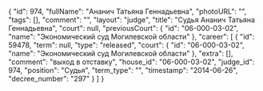 {
    "id": 974,
    "fullName": "Ананич Татьяна Геннадьевна",
    "photoURL": "",
    "tags": [],
    "comment": "",
    "layout": "judge",
    "title": "Судья Ананич Татьяна Геннадьевна",
    "court": null,
    "previousCourt": {
        "id": "06-000-03-02",
        "name": "Экономический суд Могилевской области"
    },
    "career": [
        {
            "id": 59478,
            "term": null,
            "type": "released",
            "court": {
                "id": "06-000-03-02",
                "name": "Экономический суд Могилевской области"
            },
            "extra": [],
            "comment": "выход в отставку",
            "house_id": "06-000-03-02",
            "judge_id": 974,
            "position": "Судья",
            "term_type": "",
            "timestamp": "2014-06-26",
            "decree_number": "297"
        }
    ]
}